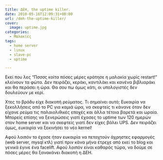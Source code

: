 ```yaml
---
title: ΔΕΗ, the uptime killer.
date: 2010-05-16T12:09:31+00:00
url: /deh-the-uptime-killer/
cover:
  image: uptime.jpg
categories:
  - Μαλακίες
tags:
  - home server
  - linux
  - slave-pc
  - uptime

---
```

Εκεί που λες &#8220;Πσσσς κοίτα πόσες μέρες κράτησε η μαλακία χωρίς restart!&#8221; κλείνουν τα φώτα. Δεν πειράζει, κεράκι, καντιλάκι και κανένα βιβλιαράκι και θα περάσει η ώρα. Θα σου πω όμως κάτι, οι υπολογιστές δεν δουλεύουν με κερί.

Χτες το βράδυ είχε διακοπή ρεύματος. Τι σημαίνει αυτό; Ευκαιρία να ξεκολλήσεις από το PC για καμιά ώρα, να σκεφτείς τι κάνανε όταν δεν είχανε ρεύμα τις παλαιολιθικές εποχές και άλλα τέτοια βαρετά και ωραία. Μπορείς επίσης να ξενερώσεις γιατί έχασες το uptime των 120 ημερών στον home server και να σκεφτείς γιατί δεν είχες βάλει UPS. Δεν πειράζει όμως, ευκαιρία να ξεκινήσει το νέο kernel!

Αφού λοιπόν το έχασε ήταν ευκαιρία να πεταχτούν άχρηστες εφαρμογές (web server, mysql κτλ) γιατί πριν κάνα μήνα έτρεχε από εκεί το blog και γενικά έγινε ένα facelift. Αφού λοιπόν είναι καθαρός τώρα, να δούμε σε πόσες μέρες θα ξανακάνει διακοπή η ΔΕΗ.